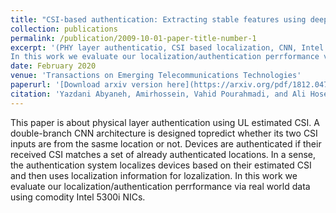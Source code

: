 ```yaml
---
title: "CSI‐based authentication: Extracting stable features using deep neural networks"
collection: publications
permalink: /publication/2009-10-01-paper-title-number-1
excerpt: '(PHY layer authenticatio, CSI based localization, CNN, Intel 5300i NIC)This paper is about physical layer authentication using UL estimated CSI. A double-branch CNN architecture is designed topredict whether its two CSI inputs are from the sasme location or not. Devices are authenticated if their received CSI matches a set of already authenticated locations. In a sense, the authentication system localizes devices based on their estimated CSI and then uses localization information for lozalization.
In this work we evaluate our localization/authentication perrformance via real world data using comodity Intel 5300i NICs.'
date: February 2020
venue: 'Transactions on Emerging Telecommunications Technologies'
paperurl: '[Download arxiv version here](https://arxiv.org/pdf/1812.04715.pdf)'
citation: 'Yazdani Abyaneh, Amirhossein, Vahid Pourahmadi, and Ali Hosein Gharari Foumani. "CSI‐based authentication: Extracting stable features using deep neural networks." Transactions on Emerging Telecommunications Technologies 31.2 (2020): e3795.'
---
```

This paper is about physical layer authentication using UL estimated CSI. A double-branch CNN architecture is designed topredict whether its two CSI inputs are from the sasme location or not. Devices are authenticated if their received CSI matches a set of already authenticated locations. In a sense, the authentication system localizes devices based on their estimated CSI and then uses localization information for lozalization.
In this work we evaluate our localization/authentication perrformance via real world data using comodity Intel 5300i NICs.



